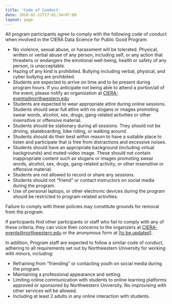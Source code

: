 ```yaml
---
title: 'Code of Conduct'
date: 2016-02-22T17:01:34+07:00
layout: page
---
```


All program participants agree to comply with the following code of conduct when involved in the CIERA Data Science for Public Good Program:

- No violence, sexual abuse, or harassment will be tolerated. Physical, written or verbal abuse of any person, including self, or any action that threatens or endangers the emotional well-being, health or safety of any person, is unacceptable.
- Hazing of any kind is prohibited. Bullying including verbal, physical, and cyber bullying are prohibited.
- Students are expected to arrive on time and to be present during program hours. If you anticipate not being able to attend a portion/all of the event, please notify an organization at <a href="mailto:CIERA-events@northwestern.edu"> CIERA-events@northwestern.edu</a>
- Students are expected to wear appropriate attire during online sessions. Students should wear full attire with no slogans or images promoting swear words, alcohol, sex, drugs, gang-related activities or other insensitive or offensive material.
- Students should be stationary during all sessions. They should not be driving, skateboarding, bike riding, or walking around.
- Students should do their best within reason to have a suitable place to listen and participate that is free from distractions and excessive noises.
- Students should have an appropriate background (including virtual backgrounds) and muted-video image. These should not contain inappropriate content such as slogans or images promoting swear words, alcohol, sex, drugs, gang-related activity, or other insensitive or offensive material.
- Students are not allowed to record or share any sessions.
- Students should not “friend” or contact instructors on social media during the program.
- Use of personal laptops, or other electronic devices during the program should be restricted to program-related activities. 

Failure to comply with these policies may constitute grounds for removal from the program.

If participants find other participants or staff who fail to comply with any of these criteria, they can voice their concerns to the organizers at <a href="mailto:CIERA-events@northwestern.edu"> CIERA-events@northwestern.edu </a> or the anonymous form at [[to be updated]](#).

In addition, Program staff are expected to follow a similar code of conduct, adhering to all requirements set out by Northwestern University for working with minors, including:

- Refraining from “friending” or contacting youth on social media during the program.
- Maintaining a professional appearance and setting.
- Limiting online communication with students to online learning platforms approved or sponsored by Northwestern University. No improvising with other services will be allowed.
- Including at least 2 adults in any online interaction with students.


